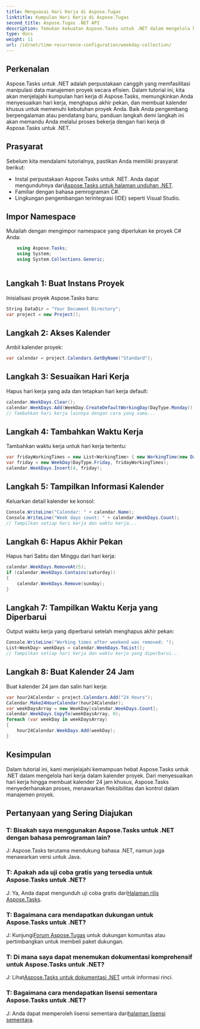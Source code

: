 ```yaml
---
title: Menguasai Hari Kerja di Aspose.Tugas
linktitle: Kumpulan Hari Kerja di Aspose.Tugas
second_title: Aspose.Tugas .NET API
description: Temukan kekuatan Aspose.Tasks untuk .NET dalam mengelola hari kerja dengan mudah. Sesuaikan hari kerja, hapus akhir pekan, dan buat kalender khusus dengan mudah.
type: docs
weight: 11
url: /id/net/time-recurrence-configuration/weekday-collection/
---
```

## Perkenalan
Aspose.Tasks untuk .NET adalah perpustakaan canggih yang memfasilitasi manipulasi data manajemen proyek secara efisien. Dalam tutorial ini, kita akan menjelajahi kumpulan hari kerja di Aspose.Tasks, memungkinkan Anda menyesuaikan hari kerja, menghapus akhir pekan, dan membuat kalender khusus untuk memenuhi kebutuhan proyek Anda. Baik Anda pengembang berpengalaman atau pendatang baru, panduan langkah demi langkah ini akan memandu Anda melalui proses bekerja dengan hari kerja di Aspose.Tasks untuk .NET.
## Prasyarat
Sebelum kita mendalami tutorialnya, pastikan Anda memiliki prasyarat berikut:
-  Instal perpustakaan Aspose.Tasks untuk .NET. Anda dapat mengunduhnya dari[Aspose.Tasks untuk halaman unduhan .NET](https://releases.aspose.com/tasks/net/).
- Familiar dengan bahasa pemrograman C#.
- Lingkungan pengembangan terintegrasi (IDE) seperti Visual Studio.
## Impor Namespace
Mulailah dengan mengimpor namespace yang diperlukan ke proyek C# Anda:
```csharp
    using Aspose.Tasks;
    using System;
    using System.Collections.Generic;
    
```
## Langkah 1: Buat Instans Proyek
Inisialisasi proyek Aspose.Tasks baru:
```csharp
String DataDir = "Your Document Directory";
var project = new Project();
```
## Langkah 2: Akses Kalender
Ambil kalender proyek:
```csharp
var calendar = project.Calendars.GetByName("Standard");
```
## Langkah 3: Sesuaikan Hari Kerja
Hapus hari kerja yang ada dan tetapkan hari kerja default:
```csharp
calendar.WeekDays.Clear();
calendar.WeekDays.Add(WeekDay.CreateDefaultWorkingDay(DayType.Monday));
// Tambahkan hari kerja lainnya dengan cara yang sama...
```
## Langkah 4: Tambahkan Waktu Kerja
Tambahkan waktu kerja untuk hari kerja tertentu:
```csharp
var fridayWorkingTimes = new List<WorkingTime> { new WorkingTime(new DateTime(2020, 4, 13, 8, 0, 0), new DateTime(2020, 4, 13, 12, 0, 0)) };
var friday = new WeekDay(DayType.Friday, fridayWorkingTimes);
calendar.WeekDays.Insert(4, friday);
```
## Langkah 5: Tampilkan Informasi Kalender
Keluarkan detail kalender ke konsol:
```csharp
Console.WriteLine("Calendar: " + calendar.Name);
Console.WriteLine("Week days count: " + calendar.WeekDays.Count);
// Tampilkan setiap hari kerja dan waktu kerja...
```
## Langkah 6: Hapus Akhir Pekan
Hapus hari Sabtu dan Minggu dari hari kerja:
```csharp
calendar.WeekDays.RemoveAt(5);
if (calendar.WeekDays.Contains(saturday))
{
    calendar.WeekDays.Remove(sunday);
}
```
## Langkah 7: Tampilkan Waktu Kerja yang Diperbarui
Output waktu kerja yang diperbarui setelah menghapus akhir pekan:
```csharp
Console.WriteLine("Working times after weekend was removed: ");
List<WeekDay> weekDays = calendar.WeekDays.ToList();
// Tampilkan setiap hari kerja dan waktu kerja yang diperbarui...
```
## Langkah 8: Buat Kalender 24 Jam
Buat kalender 24 jam dan salin hari kerja:
```csharp
var hour24Calendar = project.Calendars.Add("24 Hours");
Calendar.Make24HourCalendar(hour24Calendar);
var weekDaysArray = new WeekDay[calendar.WeekDays.Count];
calendar.WeekDays.CopyTo(weekDaysArray, 0);
foreach (var weekDay in weekDaysArray)
{
    hour24Calendar.WeekDays.Add(weekDay);
}
```
## Kesimpulan
Dalam tutorial ini, kami menjelajahi kemampuan hebat Aspose.Tasks untuk .NET dalam mengelola hari kerja dalam kalender proyek. Dari menyesuaikan hari kerja hingga membuat kalender 24 jam khusus, Aspose.Tasks menyederhanakan proses, menawarkan fleksibilitas dan kontrol dalam manajemen proyek.
## Pertanyaan yang Sering Diajukan
### T: Bisakah saya menggunakan Aspose.Tasks untuk .NET dengan bahasa pemrograman lain?
J: Aspose.Tasks terutama mendukung bahasa .NET, namun juga menawarkan versi untuk Java.
### T: Apakah ada uji coba gratis yang tersedia untuk Aspose.Tasks untuk .NET?
 J: Ya, Anda dapat mengunduh uji coba gratis dari[Halaman rilis Aspose.Tasks](https://releases.aspose.com/).
### T: Bagaimana cara mendapatkan dukungan untuk Aspose.Tasks untuk .NET?
 J: Kunjungi[Forum Aspose.Tugas](https://forum.aspose.com/c/tasks/15) untuk dukungan komunitas atau pertimbangkan untuk membeli paket dukungan.
### T: Di mana saya dapat menemukan dokumentasi komprehensif untuk Aspose.Tasks untuk .NET?
 J: Lihat[Aspose.Tasks untuk dokumentasi .NET](https://reference.aspose.com/tasks/net/) untuk informasi rinci.
### T: Bagaimana cara mendapatkan lisensi sementara Aspose.Tasks untuk .NET?
 J: Anda dapat memperoleh lisensi sementara dari[halaman lisensi sementara](https://purchase.aspose.com/temporary-license/).
